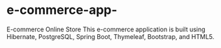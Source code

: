 # e-commerce-app-
E-commerce Online Store This e-commerce application is built using Hibernate, PostgreSQL, Spring Boot, Thymeleaf, Bootstrap, and HTML5.
